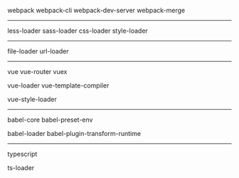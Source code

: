
webpack
webpack-cli
webpack-dev-server
webpack-merge

---

less-loader
sass-loader
css-loader
style-loader

---

file-loader
url-loader

---

vue
vue-router
vuex

vue-loader
vue-template-compiler

vue-style-loader


---

babel-core
babel-preset-env

babel-loader
babel-plugin-transform-runtime

---

typescript

ts-loader
